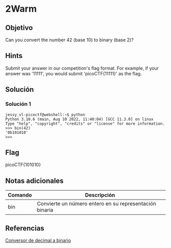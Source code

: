 # 2Warm

## Objetivo

Can you convert the number 42 (base 10) to binary (base 2)?

## Hints

Submit your answer in our competition's flag format. For example, if your answer was '11111', you would submit 'picoCTF{11111}' as the flag.

## Solución

### Solución 1
```
jessy_vl-picoctf@webshell:~$ python
Python 3.10.6 (main, Aug 10 2022, 11:40:04) [GCC 11.3.0] on linux
Type "help", "copyright", "credits" or "license" for more information.
>>> bin(42)
'0b101010'
>>> 
```

## Flag

picoCTF{101010}

## Notas adicionales

| Comando | Descripción |
|------------|-------------|
| bin |  Convierte un número entero en su representación binaria   |

## Referencias

[Conversor de decimal a binario](https://www.rapidtables.org/convert/number/decimal-to-binary.html)